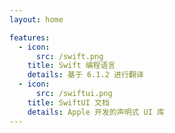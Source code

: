 ```yaml
---
layout: home

features:
  - icon:
      src: /swift.png
    title: Swift 编程语言
    details: 基于 6.1.2 进行翻译
  - icon:
      src: /swiftui.png
    title: SwiftUI 文档
    details: Apple 开发的声明式 UI 库
---
```

